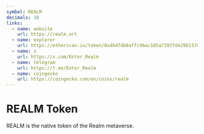 ```yaml
---
symbol: REALM
decimals: 18
links:
  - name: website
    url: https://realm.art
  - name: explorer
    url: https://etherscan.io/token/0x464fdb8affc9bac185a7393fd4298137866dcfb8
  - name: x
    url: https://x.com/Enter_Realm
  - name: telegram
    url: https://t.me/Enter_Realm
  - name: coingecko
    url: https://coingecko.com/en/coins/realm
---
```


# REALM Token

REALM is the native token of the Realm metaverse.
